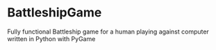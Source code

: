 # BattleshipGame
Fully functional Battleship game for a human playing against computer written in Python with PyGame
